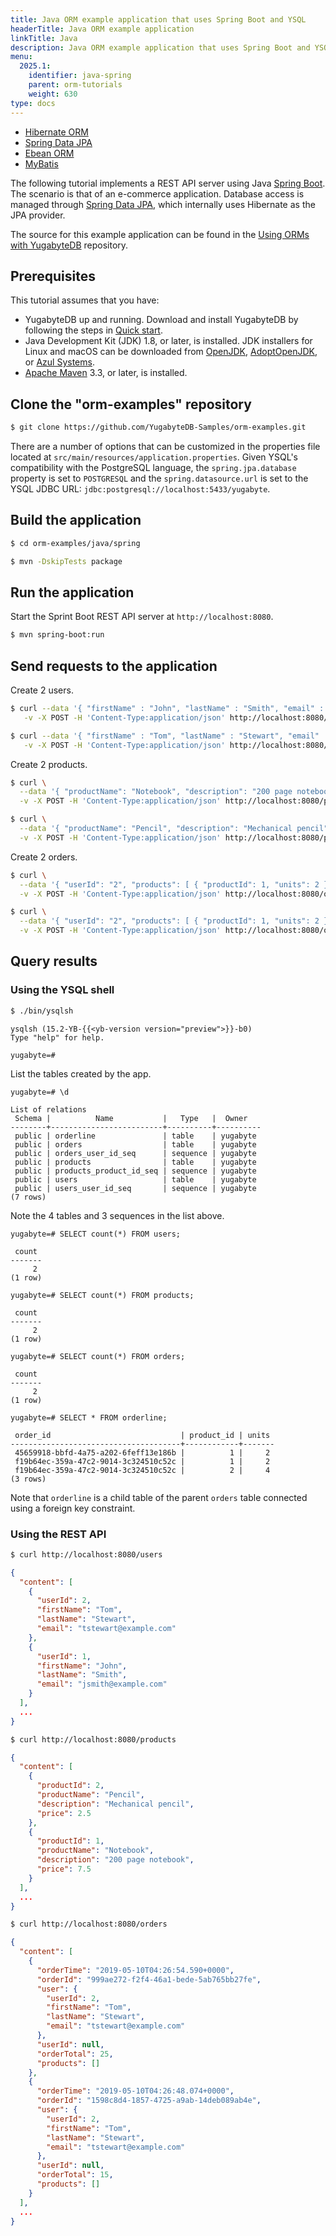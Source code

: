 ```yaml
---
title: Java ORM example application that uses Spring Boot and YSQL
headerTitle: Java ORM example application
linkTitle: Java
description: Java ORM example application that uses Spring Boot and YSQL.
menu:
  2025.1:
    identifier: java-spring
    parent: orm-tutorials
    weight: 630
type: docs
---
```


<ul class="nav nav-tabs-alt nav-tabs-yb">
  <li>
    <a href="../ysql-hibernate/" class="nav-link">
      <i class="icon-postgres" aria-hidden="true"></i>
      Hibernate ORM
    </a>
  </li>
  <li>
    <a href="../ysql-spring-data/" class="nav-link active">
      <i class="icon-postgres" aria-hidden="true"></i>
      Spring Data JPA
    </a>
  </li>
   <li>
    <a href="../ysql-ebean/" class="nav-link">
      <i class="icon-postgres" aria-hidden="true"></i>
      Ebean ORM
    </a>
   <li>
    <a href="../ysql-mybatis/" class="nav-link">
      <i class="icon-postgres" aria-hidden="true"></i>
      MyBatis
    </a>
   </li>
  </li>
</ul>

The following tutorial implements a REST API server using Java [Spring Boot](https://spring.io/projects/spring-boot). The scenario is that of an e-commerce application. Database access is managed through [Spring Data JPA](https://spring.io/projects/spring-data-jpa), which internally uses Hibernate as the JPA provider.

The source for this example application can be found in the [Using ORMs with YugabyteDB](https://github.com/yugabyte/orm-examples/tree/master/java/spring/src/main/java/com/yugabyte/springdemo) repository.

## Prerequisites

This tutorial assumes that you have:

- YugabyteDB up and running. Download and install YugabyteDB by following the steps in [Quick start](/preview/tutorials/quick-start/macos/).
- Java Development Kit (JDK) 1.8, or later, is installed. JDK installers for Linux and macOS can be downloaded from [OpenJDK](http://jdk.java.net/), [AdoptOpenJDK](https://adoptopenjdk.net/), or [Azul Systems](https://www.azul.com/downloads/zulu-community/).
- [Apache Maven](https://maven.apache.org/index.html) 3.3, or later, is installed.

## Clone the "orm-examples" repository

```sh
$ git clone https://github.com/YugabyteDB-Samples/orm-examples.git
```

There are a number of options that can be customized in the properties file located at `src/main/resources/application.properties`. Given YSQL's compatibility with the PostgreSQL language, the `spring.jpa.database` property is set to `POSTGRESQL` and the `spring.datasource.url` is set to the YSQL JDBC URL: `jdbc:postgresql://localhost:5433/yugabyte`.

## Build the application

```sh
$ cd orm-examples/java/spring
```

```sh
$ mvn -DskipTests package
```

## Run the application

Start the Sprint Boot REST API server at `http://localhost:8080`.

```sh
$ mvn spring-boot:run
```

## Send requests to the application

Create 2 users.

```sh
$ curl --data '{ "firstName" : "John", "lastName" : "Smith", "email" : "jsmith@example.com" }' \
   -v -X POST -H 'Content-Type:application/json' http://localhost:8080/users
```

```sh
$ curl --data '{ "firstName" : "Tom", "lastName" : "Stewart", "email" : "tstewart@example.com" }' \
   -v -X POST -H 'Content-Type:application/json' http://localhost:8080/users
```

Create 2 products.

```sh
$ curl \
  --data '{ "productName": "Notebook", "description": "200 page notebook", "price": 7.50 }' \
  -v -X POST -H 'Content-Type:application/json' http://localhost:8080/products
```

```sh
$ curl \
  --data '{ "productName": "Pencil", "description": "Mechanical pencil", "price": 2.50 }' \
  -v -X POST -H 'Content-Type:application/json' http://localhost:8080/products
```

Create 2 orders.

```sh
$ curl \
  --data '{ "userId": "2", "products": [ { "productId": 1, "units": 2 } ] }' \
  -v -X POST -H 'Content-Type:application/json' http://localhost:8080/orders
```

```sh
$ curl \
  --data '{ "userId": "2", "products": [ { "productId": 1, "units": 2 }, { "productId": 2, "units": 4 } ] }' \
  -v -X POST -H 'Content-Type:application/json' http://localhost:8080/orders
```

## Query results

### Using the YSQL shell

```sh
$ ./bin/ysqlsh
```

```output
ysqlsh (15.2-YB-{{<yb-version version="preview">}}-b0)
Type "help" for help.

yugabyte=#
```

List the tables created by the app.

```plpgsql
yugabyte=# \d
```

```output
List of relations
 Schema |          Name           |   Type   |  Owner
--------+-------------------------+----------+----------
 public | orderline               | table    | yugabyte
 public | orders                  | table    | yugabyte
 public | orders_user_id_seq      | sequence | yugabyte
 public | products                | table    | yugabyte
 public | products_product_id_seq | sequence | yugabyte
 public | users                   | table    | yugabyte
 public | users_user_id_seq       | sequence | yugabyte
(7 rows)
```

Note the 4 tables and 3 sequences in the list above.

```plpgsql
yugabyte=# SELECT count(*) FROM users;
```

```output
 count
-------
     2
(1 row)
```

```plpgsql
yugabyte=# SELECT count(*) FROM products;
```

```output
 count
-------
     2
(1 row)
```

```plpgsql
yugabyte=# SELECT count(*) FROM orders;
```

```output
 count
-------
     2
(1 row)
```

```plpgsql
yugabyte=# SELECT * FROM orderline;
```

```output
 order_id                             | product_id | units
--------------------------------------+------------+-------
 45659918-bbfd-4a75-a202-6feff13e186b |          1 |     2
 f19b64ec-359a-47c2-9014-3c324510c52c |          1 |     2
 f19b64ec-359a-47c2-9014-3c324510c52c |          2 |     4
(3 rows)
```

Note that `orderline` is a child table of the parent `orders` table connected using a foreign key constraint.

### Using the REST API

```sh
$ curl http://localhost:8080/users
```

```json
{
  "content": [
    {
      "userId": 2,
      "firstName": "Tom",
      "lastName": "Stewart",
      "email": "tstewart@example.com"
    },
    {
      "userId": 1,
      "firstName": "John",
      "lastName": "Smith",
      "email": "jsmith@example.com"
    }
  ],
  ...
}
```

```sh
$ curl http://localhost:8080/products
```

```json
{
  "content": [
    {
      "productId": 2,
      "productName": "Pencil",
      "description": "Mechanical pencil",
      "price": 2.5
    },
    {
      "productId": 1,
      "productName": "Notebook",
      "description": "200 page notebook",
      "price": 7.5
    }
  ],
  ...
}
```

```sh
$ curl http://localhost:8080/orders
```

```json
{
  "content": [
    {
      "orderTime": "2019-05-10T04:26:54.590+0000",
      "orderId": "999ae272-f2f4-46a1-bede-5ab765bb27fe",
      "user": {
        "userId": 2,
        "firstName": "Tom",
        "lastName": "Stewart",
        "email": "tstewart@example.com"
      },
      "userId": null,
      "orderTotal": 25,
      "products": []
    },
    {
      "orderTime": "2019-05-10T04:26:48.074+0000",
      "orderId": "1598c8d4-1857-4725-a9ab-14deb089ab4e",
      "user": {
        "userId": 2,
        "firstName": "Tom",
        "lastName": "Stewart",
        "email": "tstewart@example.com"
      },
      "userId": null,
      "orderTotal": 15,
      "products": []
    }
  ],
  ...
}
```
